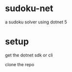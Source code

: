 # sudoku-net

a sudoku solver using dotnet 5

# setup

get the dotnet sdk or cli

clone the repo



